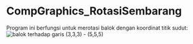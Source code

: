 # CompGraphics_RotasiSembarang

Program ini berfungsi untuk merotasi balok dengan koordinat titik sudut:
![balok](https://user-images.githubusercontent.com/72736940/159197891-cbf0087b-a024-4b78-a79e-54b9553ab638.jpg)
terhadap garis (3,3,3) - (5,5,5)
